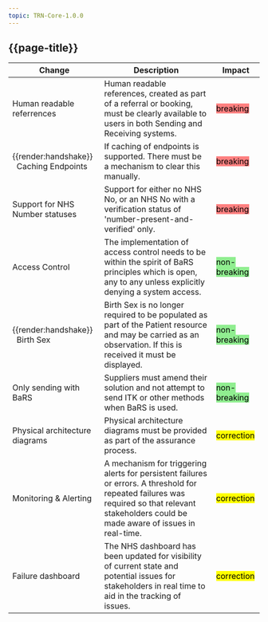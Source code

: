 ```yaml
---
topic: TRN-Core-1.0.0
---
```


<div class="bars-blg-expander">
<div class="bars-blg-expander-entry" id="v1.0.0">

## {{page-title}}

| Change                                   | Description                            | Impact                          | 
|------------------------------------------|----------------------------------------|---------------------------------|
|Human readable referrences                 | Human readable references, created as part of a referral or booking, must be clearly available to users in both Sending and Receiving systems.         | <mark style="background-color: #ff8080">breaking</mark> |
| <div class="imgHandshake">{{render:handshake}}</div> &nbsp; Caching Endpoints                         | If caching of endpoints is supported. There must be a mechanism to clear this manually.         | <mark style="background-color: #ff8080">breaking</mark> |
| Support for NHS Number statuses          | Support for either no NHS No, or an NHS No with a verification status of 'number-present-and-verified' only.  | <mark style="background-color: #ff8080">breaking</mark> |
| Access Control                           |The implementation of access control needs to be within the spirit of BaRS principles which is open, any to any unless explicitly denying a system access.          | <mark style="background-color: LightGreen">non-breaking</mark> |
| <div class="imgHandshake">{{render:handshake}}</div> &nbsp; Birth Sex                      | Birth Sex is no longer required to be populated as part of the Patient resource and may be carried as an observation. If this is received it must be displayed.       | <mark style="background-color: LightGreen">non-breaking</mark> |
| Only sending with BaRS             | Suppliers must amend their solution and not attempt to send ITK or other methods when BaRS is used.           | <mark style="background-color: LightGreen">non-breaking</mark> |
| Physical architecture diagrams     | Physical architecture diagrams must be provided as part of the assurance process.         | <mark style="background-color: Yellow">correction</mark> |
| Monitoring & Alerting              | A mechanism for triggering alerts for persistent failures or errors. A threshold  for repeated failures was required so that relevant stakeholders could be made aware of issues in real-time.       | <mark style="background-color: Yellow">correction</mark> |
| Failure dashboard                  | The NHS dashboard has been updated for visibility of current state and potential issues for stakeholders in real time to aid in the tracking of issues.       | <mark style="background-color: Yellow">correction</mark> |

</div>
</div>